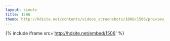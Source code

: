 ```yaml
---
layout: sieutv
title: 1506
thumb: http://hdsite.net/contents/videos_screenshots/1000/1506/preview_360p.mp4.jpg
---
```

{% include iframe src='http://hdsite.net/embed/1506' %}
 
